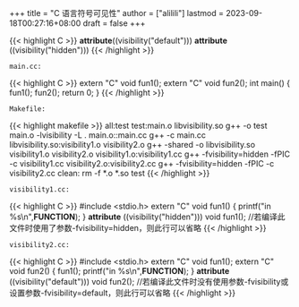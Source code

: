 +++
title = "C 语言符号可见性"
author = ["alilili"]
lastmod = 2023-09-18T00:27:16+08:00
draft = false
+++

{{< highlight C >}}
  __attribute__((visibility("default")))
  __attribute__ ((visibility("hidden")))
{{< /highlight >}}

`main.cc:`

{{< highlight C >}}
extern "C" void fun1();
extern "C" void fun2();
int main()
{
  fun1();
  fun2();
  return 0;
}
{{< /highlight >}}

`Makefile:`

{{< highlight makefile >}}
all:test
test:main.o libvisibility.so
	g++ -o test main.o -lvisibility -L .
main.o::main.cc
	g++ -c main.cc
libvisibility.so:visibility1.o visibility2.o
	g++ -shared -o libvisibility.so visibility1.o visibility2.o
visibility1.o:visibility1.cc
	g++ -fvisibility=hidden -fPIC -c visibility1.cc
visibility2.o:visibility2.cc
	g++ -fvisibility=hidden -fPIC -c visibility2.cc
clean:
	rm -f *.o *.so test
{{< /highlight >}}

`visibility1.cc:`

{{< highlight C >}}
  #include <stdio.h>
  extern "C" void fun1()
  {
    printf("in %s\n",__FUNCTION__);
  }
  __attribute__ ((visibility("hidden"))) void fun1();
  //若编译此文件时使用了参数-fvisibility=hidden，则此行可以省略
{{< /highlight >}}

`visibility2.cc:`

{{< highlight C >}}
  #include <stdio.h>
  extern "C" void fun1();
  extern "C" void fun2()
  {
    fun1();
    printf("in %s\n",__FUNCTION__);
  }
  __attribute__ ((visibility("default"))) void fun2();
  //若编译此文件时没有使用参数-fvisibility或设置参数-fvisibility=default，则此行可以省略
{{< /highlight >}}
